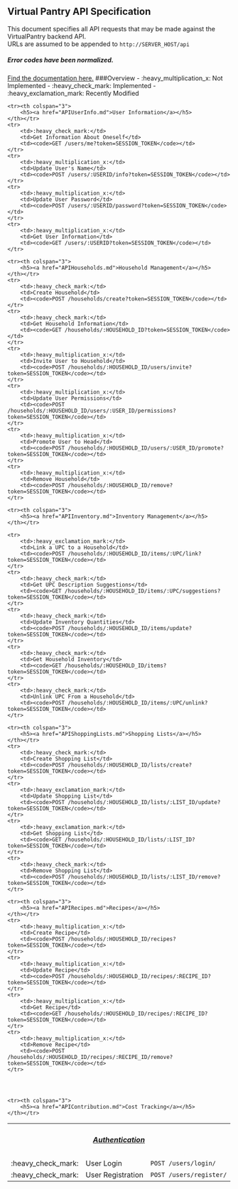 ## Virtual Pantry API Specification
This document specifies all API requests that may be made against the VirtualPantry backend API.
<br>
URLs are assumed to be appended to <code>http://SERVER_HOST/api</code>
<br>
<h5>Error codes have been normalized.</h5>
<a href="APIErrorCodes.md">Find the documentation here.</a>
###Overview
 - :heavy_multiplication_x:  Not Implemented
 - :heavy_check_mark:  Implemented
 - :heavy_exclamation_mark: Recently Modified
 
<table>
	<tr><th colspan="3">
		<h5><a href="APIAuthorization.md">Authentication</a></h5>
	</th></tr>
	<tr>
		<td>:heavy_check_mark:</td>
		<td>User Login</td>
		<td><code>POST /users/login/</code></td>
	</tr>
	<tr>
		<td>:heavy_check_mark:</td>
		<td>User Registration</td>
		<td><code>POST /users/register/</code></td>
	</tr>
	
	<tr><th colspan="3">
		<h5><a href="APIUserInfo.md">User Information</a></h5>
	</th></tr>
	<tr>
		<td>:heavy_check_mark:</td>	
		<td>Get Information About Oneself</td>
		<td><code>GET /users/me?token=SESSION_TOKEN</code></td>
	</tr>
	<tr>
		<td>:heavy_multiplication_x:</td>	
		<td>Update User's Name</td>
		<td><code>POST /users/:USERID/info?token=SESSION_TOKEN</code></td>
	</tr>
	<tr>
		<td>:heavy_multiplication_x:</td>	
		<td>Update User Password</td>
		<td><code>POST /users/:USERID/password?token=SESSION_TOKEN</code></td>
	</tr>
	<tr>
		<td>:heavy_multiplication_x:</td>	
		<td>Get User Information</td>
		<td><code>GET /users/:USERID?token=SESSION_TOKEN</code></td>
	</tr>
	
	<tr><th colspan="3">
		<h5><a href="APIHouseholds.md">Household Management</a></h5>
	</th></tr>
	<tr>
		<td>:heavy_check_mark:</td>	
		<td>Create Household</td>
		<td><code>POST /households/create?token=SESSION_TOKEN</code></td>
	</tr>
	<tr>
		<td>:heavy_check_mark:</td>
		<td>Get Household Information</td>
		<td><code>GET /households/:HOUSEHOLD_ID?token=SESSION_TOKEN</code></td>
	</tr>	
	<tr>
		<td>:heavy_multiplication_x:</td>	
		<td>Invite User to Household</td>
		<td><code>POST /households/:HOUSEHOLD_ID/users/invite?token=SESSION_TOKEN</code></td>
	</tr>
	<tr>
		<td>:heavy_multiplication_x:</td>	
		<td>Update User Permissions</td>
		<td><code>POST /households/:HOUSEHOLD_ID/users/:USER_ID/permissions?token=SESSION_TOKEN</code></td>
	</tr>
	<tr>
		<td>:heavy_multiplication_x:</td>	
		<td>Promote User to Head</td>
		<td><code>POST /households/:HOUSEHOLD_ID/users/:USER_ID/promote?token=SESSION_TOKEN</code></td>
	</tr>
	<tr>
		<td>:heavy_multiplication_x:</td>
		<td>Remove Household</td>
		<td><code>POST /households/:HOUSEHOLD_ID/remove?token=SESSION_TOKEN</code></td>
	</tr>	
	
	<tr><th colspan="3">
		<h5><a href="APIInventory.md">Inventory Management</a></h5>
	</th></tr>

	<tr>
		<td>:heavy_exclamation_mark:</td>
		<td>Link a UPC to a Household</td>
		<td><code>POST /households/:HOUSEHOLD_ID/items/:UPC/link?token=SESSION_TOKEN</code></td>
	</tr>
	<tr>
		<td>:heavy_check_mark:</td>
		<td>Get UPC Description Suggestions</td>
		<td><code>GET /households/:HOUSEHOLD_ID/items/:UPC/suggestions?token=SESSION_TOKEN</code></td>
	</tr>
	<tr>
		<td>:heavy_check_mark:</td>
		<td>Update Inventory Quantities</td>
		<td><code>POST /households/:HOUSEHOLD_ID/items/update?token=SESSION_TOKEN</code></td>
	</tr>
	<tr>
		<td>:heavy_check_mark:</td>
		<td>Get Household Inventory</td>
		<td><code>GET /households/:HOUSEHOLD_ID/items?token=SESSION_TOKEN</code></td>
	</tr>
	<tr>
		<td>:heavy_check_mark:</td>
		<td>Unlink UPC From a Household</td>
		<td><code>POST /households/:HOUSEHOLD_ID/items/:UPC/unlink?token=SESSION_TOKEN</code></td>
	</tr>
	
	<tr><th colspan="3">
		<h5><a href="APIShoppingLists.md">Shopping Lists</a></h5>
	</th></tr>
	<tr>
		<td>:heavy_check_mark:</td>
		<td>Create Shopping List</td>
		<td><code>POST /households/:HOUSEHOLD_ID/lists/create?token=SESSION_TOKEN</code></td>
	</tr>
	<tr>
		<td>:heavy_exclamation_mark:</td>
		<td>Update Shopping List</td>
		<td><code>POST /households/:HOUSEHOLD_ID/lists/:LIST_ID/update?token=SESSION_TOKEN</code></td>
	</tr>	
	<tr>
		<td>:heavy_exclamation_mark:</td>
		<td>Get Shopping List</td>
		<td><code>GET /households/:HOUSEHOLD_ID/lists/:LIST_ID?token=SESSION_TOKEN</code></td>
	</tr>
	<tr>
		<td>:heavy_check_mark:</td>
		<td>Remove Shopping List</td>
		<td><code>POST /households/:HOUSEHOLD_ID/lists/:LIST_ID/remove?token=SESSION_TOKEN</code></td>
	</tr>
	
	<tr><th colspan="3">
		<h5><a href="APIRecipes.md">Recipes</a></h5>
	</th></tr>
	<tr>
		<td>:heavy_multiplication_x:</td>
		<td>Create Recipe</td>
		<td><code>POST /households/:HOUSEHOLD_ID/recipes?token=SESSION_TOKEN</code></td>
	</tr>
	<tr>
		<td>:heavy_multiplication_x:</td>
		<td>Update Recipe</td>
		<td><code>POST /households/:HOUSEHOLD_ID/recipes/:RECIPE_ID?token=SESSION_TOKEN</code></td>
	</tr>
	<tr>
		<td>:heavy_multiplication_x:</td>
		<td>Get Recipe</td>
		<td><code>GET /households/:HOUSEHOLD_ID/recipes/:RECIPE_ID?token=SESSION_TOKEN</code></td>
	</tr>	
	<tr>
		<td>:heavy_multiplication_x:</td>
		<td>Remove Recipe</td>
		<td><code>POST /households/:HOUSEHOLD_ID/recipes/:RECIPE_ID/remove?token=SESSION_TOKEN</code></td>
	</tr>
	

	
	
	<tr><th colspan="3">
		<h5><a href="APIContribution.md">Cost Tracking</a></h5>
	</th></tr>	
	
</table>

